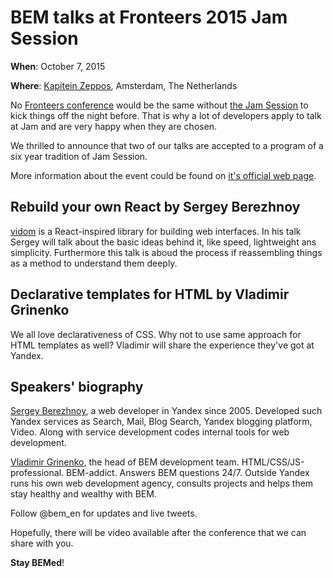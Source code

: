 # BEM talks at Fronteers 2015 Jam Session

**When**: October 7, 2015

**Where**: [Kapitein Zeppos](http://www.zeppos.nl/), Amsterdam, The Netherlands

No [Fronteers conference](https://fronteers.nl/congres/2015/) would be the same without [the Jam Session](https://fronteers.nl/congres/2015/jam-session)
to kick things off the night before. That is why a lot of developers apply to talk at Jam and are very happy when they are chosen. 

We thrilled to announce that two of our talks are accepted to a program of a six year tradition of Jam Session.

More information about the event could be found on [it's official web page](https://fronteers.nl/congres/2015/jam-session).

## Rebuild your own React by Sergey Berezhnoy

[vidom](https://github.com/dfilatov/vidom) is a React-inspired library for building web interfaces. In his talk Sergey will 
talk about the basic ideas behind it, like speed, lightweight ans simplicity. Furthermore this talk is aboud the process if 
reassembling things as a method to understand them deeply.

## Declarative templates for HTML by Vladimir Grinenko

We all love declarativeness of CSS. Why not to use same approach for HTML templates as well? Vladimir will share the experience they've got at Yandex.

## Speakers' biography

[Sergey Berezhnoy](https://en.bem.info/authors/berezhnoy-sergey/), a web developer in Yandex since 2005. Developed such Yandex 
services as Search, Mail, Blog Search, Yandex blogging platform, Video. Along with service development codes internal tools 
for web development. 

[Vladimir Grinenko](https://en.bem.info/authors/grinenko-vladimir/), the head of BEM development team. HTML/CSS/JS-professional. 
BEM-addict. Answers BEM questions 24/7. Outside Yandex runs his own web development agency, consults projects and helps them 
stay healthy and wealthy with BEM.

Follow @bem_en for updates and live tweets.

Hopefully, there will be video available after the conference that we can share with you.

**Stay BEMed**!
